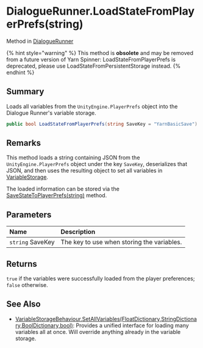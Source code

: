 # DialogueRunner.LoadStateFromPlayerPrefs(string)

Method in [DialogueRunner](/docs/api/csharp/yarn.unity.dialoguerunner.md)

{% hint style="warning" %}
This method is <b>obsolete</b> and may be removed from a future version of Yarn Spinner: LoadStateFromPlayerPrefs is deprecated, please use LoadStateFromPersistentStorage instead.
{% endhint %}

## Summary


Loads all variables from the  <code>UnityEngine.PlayerPrefs</code>  object into
the Dialogue Runner's variable storage.


```csharp
public bool LoadStateFromPlayerPrefs(string SaveKey = "YarnBasicSave")
```

## Remarks

<p>
This method loads a string containing JSON from the <code>UnityEngine.PlayerPrefs</code> object under the key <code>SaveKey</code>,
deserializes that JSON, and then uses the resulting object to set
all variables in <a href="yarn.unity.dialoguerunner.variablestorage.md">VariableStorage</a>.
</p> <p>
The loaded information can be stored via the <a href="yarn.unity.dialoguerunner.savestatetoplayerprefs.md">SaveStateToPlayerPrefs(string)</a> method.
</p>

## Parameters

|Name|Description|
|:---|:---|
|`string` SaveKey|The key to use when storing the variables.|

## Returns

<code>true</code>  if the variables were successfully
loaded from the player preferences;  <code>false</code> 
otherwise.

## See Also

* [VariableStorageBehaviour.SetAllVariables\(FloatDictionary,StringDictionary,BoolDictionary,bool\)](/docs/api/csharp/yarn.unity.variablestoragebehaviour.setallvariables.md): Provides a unified interface for loading many variables all at once. Will override anything already in the variable storage.

